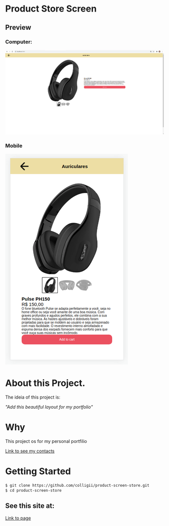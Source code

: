 # Product Store Screen

## Preview

### Computer:
![Imagem](https://github.com/colligii/product-screen-store/blob/main/computes.png?raw=true)

### Mobile

![Mobile](https://github.com/colligii/product-screen-store/blob/main/cellphone.png?raw=true)

# About this Project.

The ideia of this project is:

_"Add this beautiful layout for my portfolio"_

# Why

This project os for my personal portfilio

[Link to see my contacts](https://colligii.github.io/#contacts)

# Getting Started

```
$ git clone https://github.com/colligii/product-screen-store.git
$ cd product-screen-store
```

## See this site at:

[Link to page](https://colligii.github.io/product-screen-store/)